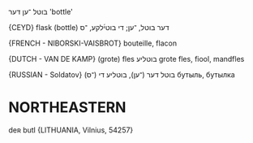 בוטל
־ען
דער
'bottle'

{CEYD}
flask (bottle) דער בוטל, ־ען; די בוטי֜לקע, ־ס

{FRENCH - NIBORSKI-VAISBROT}
bouteille, flacon

{DUTCH - VAN DE KAMP}
(grote) fles
בוטליע
grote fles, fiool, mandfles

{RUSSIAN - Soldatov}
בוטל  דער (־ען), בוטליע  די (־ס)
бутыль, бутылка

NORTHEASTERN
==============

deʀ butl {LITHUANIA, Vilnius, 54257}